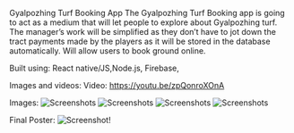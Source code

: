 ﻿Gyalpozhing Turf Booking App
The Gyalpozhing Turf Booking app is going to act as a medium that will let
people to explore about Gyalpozhing turf. The manager’s work will be simplified as they
don’t have to jot down the tract payments made by the players as it will be stored in the
database automatically.
Will allow users to book ground online.

Built using: React native/JS,Node.js, Firebase,

Images and videos:
Video: https://youtu.be/zpQonroXOnA

Images:
![Screenshots](Image/screenshot1.png)
![Screenshots](Image/Screenshot2.png)
![Screenshots](Image/Screenshot%203.png)
![Screenshots](Image/Screenshot4.png)

Final Poster:
![Screenshot!](Image/Poster.jpeg)
